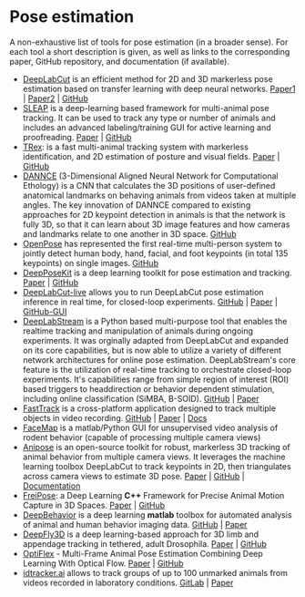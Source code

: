 # Pose estimation

A non-exhaustive list of tools for pose estimation (in a broader sense). For each tool a short description is given, as well as links to the corresponding paper, GitHub repository, and documentation (if available).

* [DeepLabCut](http://www.mackenziemathislab.org/deeplabcut) is an efficient method for 2D and 3D markerless pose estimation based on transfer learning with deep neural networks. [Paper1](https://www.nature.com/articles/s41593-018-0209-y) | [Paper2](https://www.nature.com/articles/s41592-022-01443-0) | [GitHub](https://github.com/DeepLabCut/DeepLabCut)
* [SLEAP](https://sleap.ai/) is a deep-learning based framework for multi-animal pose tracking. It can be used to track any type or number of animals and includes an advanced labeling/training GUI for active learning and proofreading. [Paper](https://www.nature.com/articles/s41592-022-01426-1) | [GitHub](https://github.com/talmolab/sleap)
* [TRex](https://trex.run/): is a fast multi-animal tracking system with markerless identification, and 2D estimation of posture and visual fields. [Paper](https://elifesciences.org/articles/64000) | [GitHub](https://github.com/mooch443/trex)
* [DANNCE](https://github.com/spoonsso/dannce/) (3-Dimensional Aligned Neural Network for Computational Ethology) is a CNN that calculates the 3D positions of user-defined anatomical landmarks on behaving animals from videos taken at multiple angles. The key innovation of DANNCE compared to existing approaches for 2D keypoint detection in animals is that the network is fully 3D, so that it can learn about 3D image features and how cameras and landmarks relate to one another in 3D space. [GitHub](https://github.com/spoonsso/dannce/)
* [OpenPose](https://github.com/CMU-Perceptual-Computing-Lab/openpose) has represented the first real-time multi-person system to jointly detect human body, hand, facial, and foot keypoints (in total 135 keypoints) on single images. [GitHub](https://github.com/CMU-Perceptual-Computing-Lab/openpose)
* [DeepPoseKit](https://github.com/jgraving/deepposekit) is a deep learning toolkit for pose estimation and tracking. [Paper](https://elifesciences.org/articles/47994) | [GitHub](https://github.com/jgraving/deepposekit)
* [DeepLabCut-live](https://github.com/DeepLabCut/DeepLabCut-live) allows you to run DeepLabCut pose estimation inference in real time, for closed-loop experiments. [GitHub](https://github.com/DeepLabCut/DeepLabCut-live) | [Paper](https://elifesciences.org/articles/61909) | [GitHub-GUI](https://github.com/DeepLabCut/DeepLabCut-live-GUI)
* [DeepLabStream](https://github.com/SchwarzNeuroconLab/DeepLabStream) is a Python based multi-purpose tool that enables the realtime tracking and manipulation of animals during ongoing experiments. It was orginally adapted from DeepLabCut and expanded on its core capabilities, but is now able to utilize a variety of different network architectures for online pose estimation. DeepLabStream's core feature is the utilization of real-time tracking to orchestrate closed-loop experiments. It's capabilities range from simple region of interest (ROI) based triggers to headdirection or behavior dependent stimulation, including online classification (SiMBA, B-SOID). [GitHub](https://github.com/SchwarzNeuroconLab/DeepLabStream) | [Paper](https://www.nature.com/articles/s42003-021-01654-9)
* [FastTrack](https://www.fasttrack.sh/) is a cross-platform application designed to track multiple objects in video recording. [GitHub](https://github.com/FastTrackOrg/FastTrack) | [Paper](https://journals.plos.org/ploscompbiol/article?id=10.1371/journal.pcbi.1008697) | [Docs](https://www.fasttrack.sh/docs/intro/)
* [FaceMap](https://github.com/MouseLand/facemap) is a matlab/Python GUI for unsupervised video analysis of rodent behavior (capable of processing multiple camera views)
* [Anipose](https://anipose.readthedocs.io/en/latest/) is an open-source toolkit for robust, markerless 3D tracking of animal behavior from multiple camera views. It leverages the machine learning toolbox DeepLabCut to track keypoints in 2D, then triangulates across camera views to estimate 3D pose. [Paper](https://www.sciencedirect.com/science/article/pii/S2211124721011797?via%3Dihub) | [GitHub](https://github.com/lambdaloop/anipose) | [Documentation](https://anipose.readthedocs.io/en/latest/)
* [FreiPose](https://lmb.informatik.uni-freiburg.de/projects/freipose/): a Deep Learning __C++__ Framework for Precise Animal Motion Capture in 3D Spaces. [Paper](https://www.biorxiv.org/content/10.1101/2020.02.27.967620v1) | [GitHub](https://github.com/lmb-freiburg/FreiPose)
* [DeepBehavior](https://github.com/aarac/DeepBehavior) is a deep learning __matlab__ toolbox for automated analysis of animal and human behavior imaging data. [GitHub](https://github.com/aarac/DeepBehavior) | [Paper](https://www.frontiersin.org/articles/10.3389/fnsys.2019.00020/full)
* [DeepFly3D](https://github.com/NeLy-EPFL/DeepFly3D) is a deep learning-based approach for 3D limb and appendage tracking in tethered, adult Drosophila. [Paper](https://elifesciences.org/articles/48571) | [GitHub](https://github.com/NeLy-EPFL/DeepFly3D)
* [OptiFlex](https://github.com/saptera/OptiFlex) - Multi-Frame Animal Pose Estimation Combining Deep Learning With Optical Flow. [Paper](https://www.frontiersin.org/articles/10.3389/fncel.2021.621252/full) | [GitHub](https://github.com/saptera/OptiFlex)
* [idtracker.ai](https://idtrackerai.readthedocs.io/en/latest/) allows to track groups of up to 100 unmarked animals from videos recorded in laboratory conditions. [GitLab](https://gitlab.com/polavieja_lab/idtrackerai) | [Paper](https://journals.plos.org/ploscompbiol/article?id=10.1371/journal.pcbi.1007354)